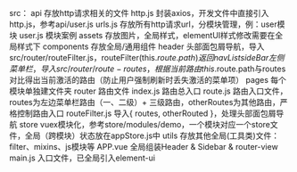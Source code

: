 src：
    api         存放http请求相关的文件
        http.js   封装axios，开发文件中直接引入http.js，参考api/user.js
        urls.js   存放所有http请求url，分模块管理，例：user模块
        user.js   模块案例
    assets      存放图片，全局样式，elementUI样式修改需要在全局样式下
    components  存放全局/通用组件
        header     头部面包屑导航，导入src/router/routeFilter.js，routeFilter(this.$route.path)返回navList
        sideBar    左侧菜单栏，导入src/router/route - { routes } ，根据当前路由this.$route.path与routes对比得出当前激活的路由（防止用户强制刷新时丢失激活的菜单项）
    pages       每个模块单独建文件夹
    router      路由文件
        index.js         路由总入口 
        route.js         路由入口文件，routes为左边菜单栏路由（一、二级）+ 三级路由，otherRoutes为其他路由，严格控制路由入口
        routeFilter.js   导入{ routes, otherRouted }，处理头部面包屑导航
    store       vuex模块化，参考store/modules/demo，一个模块对应一个store文件，全局（跨模块）状态放在appStore.js中
    utils       存放其他全局(工具类)文件：filter、mixins、js模块等
    APP.vue     全局组装Header & Sidebar & router-view
    main.js     入口文件，已全局引入element-ui
    
    
    
    






